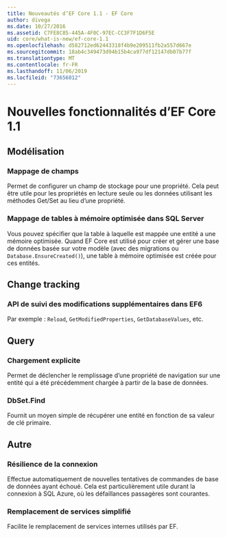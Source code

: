 ```yaml
---
title: Nouveautés d’EF Core 1.1 - EF Core
author: divega
ms.date: 10/27/2016
ms.assetid: C7FE8C85-445A-4F0C-97EC-CC3F7F1D6F5E
uid: core/what-is-new/ef-core-1.1
ms.openlocfilehash: d582712ed62443318f4b9e209511fb2a557d667e
ms.sourcegitcommit: 18ab4c349473d94b15b4ca977df12147db07b77f
ms.translationtype: MT
ms.contentlocale: fr-FR
ms.lasthandoff: 11/06/2019
ms.locfileid: "73656012"
---
```

# <a name="new-features-in-ef-core-11"></a>Nouvelles fonctionnalités d’EF Core 1.1

## <a name="modeling"></a>Modélisation

### <a name="field-mapping"></a>Mappage de champs

Permet de configurer un champ de stockage pour une propriété. Cela peut être utile pour les propriétés en lecture seule ou les données utilisant les méthodes Get/Set au lieu d’une propriété.

### <a name="mapping-to-memory-optimized-tables-in-sql-server"></a>Mappage de tables à mémoire optimisée dans SQL Server

Vous pouvez spécifier que la table à laquelle est mappée une entité a une mémoire optimisée. Quand EF Core est utilisé pour créer et gérer une base de données basée sur votre modèle (avec des migrations ou `Database.EnsureCreated()`), une table à mémoire optimisée est créée pour ces entités.

## <a name="change-tracking"></a>Change tracking

### <a name="additional-change-tracking-apis-from-ef6"></a>API de suivi des modifications supplémentaires dans EF6

Par exemple : `Reload`, `GetModifiedProperties`, `GetDatabaseValues`, etc.

## <a name="query"></a>Query

### <a name="explicit-loading"></a>Chargement explicite

Permet de déclencher le remplissage d’une propriété de navigation sur une entité qui a été précédemment chargée à partir de la base de données.

### <a name="dbsetfind"></a>DbSet.Find

Fournit un moyen simple de récupérer une entité en fonction de sa valeur de clé primaire.

## <a name="other"></a>Autre

### <a name="connection-resiliency"></a>Résilience de la connexion

Effectue automatiquement de nouvelles tentatives de commandes de base de données ayant échoué. Cela est particulièrement utile durant la connexion à SQL Azure, où les défaillances passagères sont courantes.

### <a name="simplified-service-replacement"></a>Remplacement de services simplifié

Facilite le remplacement de services internes utilisés par EF.
